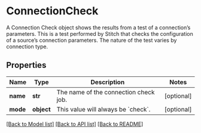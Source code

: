 # ConnectionCheck

A Connection Check object shows the results from a test of a connection’s parameters. This is a test performed by Stitch that checks the configuration of a source’s connection parameters. The nature of the test varies by connection type. 
## Properties
Name | Type | Description | Notes
------------ | ------------- | ------------- | -------------
**name** | **str** | The name of the connection check job. | [optional] 
**mode** | **object** | This value will always be &#x60;check&#x60;. | [optional] 

[[Back to Model list]](../README.md#documentation-for-models) [[Back to API list]](../README.md#documentation-for-api-endpoints) [[Back to README]](../README.md)


